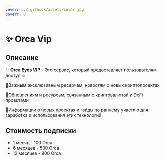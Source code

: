 ```yaml
---
cover: ../.gitbook/assets/cover.jpg
coverY: 0
---
```


# ✨ Orca Vip

## Описание

✨ **Orca Eyes VIP** - Это сервис, который предоставляет пользователям доступ к:

🔺Важным эксклюзивным ресерчам, новостям о новых криптопроектах

🔺Обновлениям и ресурсам, связанным с криптовалютой и DeFi проектами

🔺Информации о новых проектах и гайды по раннему участию для заработка и использования этих технологий.

## Стоимость подписки

* 1 месяц - 100 Orca
* 6 месяцев - 500 Orca
* 12 месяцев  - 900 Orca
